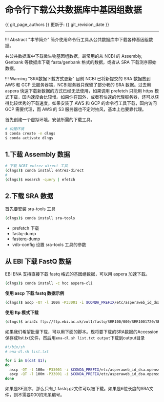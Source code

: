 # 命令行下载公共数据库中基因组数据

{{ git_page_authors }} 更新于: {{ git_revision_date }}

---

!!! Abstract "本节简介"
    简介使用命令行工具从公共数据库中下载各种基因组数据。

共公共数据库中下载微生物基因组数据，最常用的从 NCBI 的 Assembly, Genbank 等数据库下载 fasta/genbank 格式的数据，或者从 SRA 下载测序原始数据。

!!! Warning "SRA数据下载方式更新"
    目前 NCBI 已将新提交的 SRA 数据放到 AWS 和 GCP 云服务器端，NCBI服务器只保留了部分老的 SRA 数据。过去用 aspera 快速下载新数据的方式已经无法使用，如果调用 prefetch 只能用 https 模式下载，国内速度会比较慢。如果你在国外，或者有快速的代理服务器，还可以获得比较优秀的下载速度。如果安装了 AWS 和 GCP 的命令行工具下载，国内访问 GCP 需要代理，而 AWS 的 S3 服务器也不定时抽风，基本上也要靠代理。

首先创建一个虚拟环境，安装所需的下载工具。

```bash
# 构建环境
$ conda create -n dlngs
$ conda activate dlngs
```

## 1.下载 Assembly 数据

```bash
# 下载 NCBI entrez-direct 工具
(dlngs)$ conda install entrez-direct
#
(dlngs)$ esearch -query | efetch
```

## 2.下载 SRA 数据

首先要安装 sra-tools 工具

```bash
(dlngs)$ conda install sra-tools
```

- prefetch 下载
- fastq-dump
- fasterq-dump
- vdb-config 设置 sra-tools 工具的参数

## 从 EBI 下载 FastQ 数据

EBI ENA 支持直接下载 fastq 格式的基因组数据，可以用 aspera 加速下载。

```bash
(dlngs)$ conda install -c hcc aspera-cli
```

**使用 ascp 下载 fastq 数据示例**

```bash
(dlngs)$ ascp -QT -l 100m -P33001 -i $CONDA_PREFIX/etc/asperaweb_id_dsa.openssh era-fasp@fasp.sra.ebi.ac.uk:vol1/fastq/SRR100/000/SRR1001720/SRR1001720_1.fastq.gz .
```

**使用 ftp 模式下载**

```bash
(dlngs)$ aria2c ftp://ftp.ebi.ac.uk/vol1/fastq/SRR100/000/SRR1001720/SRR1001720_1.fastq.gz
```

如果我们希望批量下载，可以用下面的脚本。现将要下载的SRA数据的Accession保存成list.txt文件，然后用`ena-dl.sh list.txt output`下载到output目录

```bash
#!/bin/sh
# ena-dl.sh list.txt

for i in $(cat $1);
do
  ascp -QT -l 100m -P33001 -i $CONDA_PREFIX/etc/asperaweb_id_dsa.openssh era-fasp@fasp.sra.ebi.ac.uk:vol1/fastq/${i:0:6}/00${i:0-1:1}/$i/${i}_1.fastq.gz $2/${i}_1.fastq.gz;
  ascp -QT -l 100m -P33001 -i $CONDA_PREFIX/etc/asperaweb_id_dsa.openssh era-fasp@fasp.sra.ebi.ac.uk:vol1/fastq/${i:0:6}/00${i:0-1:1}/$i/${i}_2.fastq.gz $2/${i}_2.fastq.gz;
done
```

如果是SE测序，那么只有_1.fastq.gz文件可以被下载。如果是6位长度的SRA文件，则不需要000的末尾编号。
